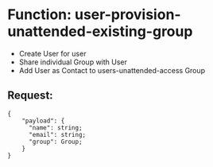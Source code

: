 # Function: user-provision-unattended-existing-group

* Create User for user
* Share individual Group with User
* Add User as Contact to users-unattended-access Group

## Request:
```
{
    "payload": {
      "name": string;
      "email": string;
      "group": Group;
    }
}
```
